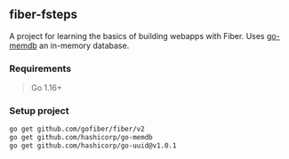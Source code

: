 ## fiber-fsteps
A project for learning the basics of building webapps with Fiber. Uses [go-memdb](https://github.com/hashicorp/go-memdb)
an in-memory database.

### Requirements
> Go 1.16+

### Setup project
```bash
go get github.com/gofiber/fiber/v2
go get github.com/hashicorp/go-memdb
go get github.com/hashicorp/go-uuid@v1.0.1
```
